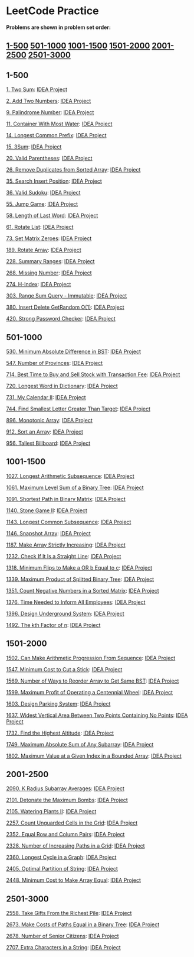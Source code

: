 # LeetCode Practice
**Problems are shown in problem set order:**

## [**1-500**](#1-500)  [**501-1000**](#501-1000)  [**1001-1500**](#1001-1500)  [**1501-2000**](#1501-2000)  [**2001-2500**](#2001-2500)  [**2501-3000**](#2501-3000) 

## 1-500

[1. Two Sum](https://leetcode.com/problems/two-sum/): [IDEA Project](Solutions/TwoSum)

[2. Add Two Numbers](https://leetcode.com/problems/add-two-numbers/): [IDEA Project](Solutions/AddTwoNumbers)

[9. Palindrome Number](https://leetcode.com/problems/palindrome-number/): [IDEA Project](Solutions/PalindromeNumber)

[11. Container With Most Water](https://leetcode.com/problems/container-with-most-water/): [IDEA Project](Solutions/ContainerWithMostWater)

[14. Longest Common Prefix](https://leetcode.com/problems/longest-common-prefix/): [IDEA Project](Solutions/LongestCommonPrefix)

[15. 3Sum](https://leetcode.com/problems/3sum/): [IDEA Project](Solutions/ThreeSum)

[20. Valid Parentheses](https://leetcode.com/problems/valid-parentheses/): [IDEA Project](Solutions/ValidParentheses)

[26. Remove Duplicates from Sorted Array](https://leetcode.com/problems/remove-duplicates-from-sorted-array/): [IDEA Project](Solutions/RemoveDuplicatesfromSortedArray)

[35. Search Insert Position](https://leetcode.com/problems/search-insert-position/): [IDEA Project](Solutions/SearchInsertPosition)

[36. Valid Sudoku](https://leetcode.com/problems/valid-sudoku/): [IDEA Project](Solutions/ValidSudoku)

[55. Jump Game](https://leetcode.com/problems/jump-game/): [IDEA Project](Solutions/JumpGame)

[58. Length of Last Word](https://leetcode.com/problems/length-of-last-word/): [IDEA Project](Solutions/LengthofLastWord)

[61. Rotate List](https://leetcode.com/problems/rotate-list/): [IDEA Project](Solutions/RotateList)

[73. Set Matrix Zeroes](https://leetcode.com/problems/set-matrix-zeroes/): [IDEA Project](Solutions/SetMatrixZeroes)

[189. Rotate Array](https://leetcode.com/problems/rotate-array/): [IDEA Project](Solutions/RotateArray)

[228. Summary Ranges](https://leetcode.com/problems/summary-ranges/): [IDEA Project](Solutions/SummaryRanges)

[268. Missing Number](https://leetcode.com/problems/missing-number/): [IDEA Project](Solutions/MissingNumber)

[274. H-Index](https://leetcode.com/problems/h-index/): [IDEA Project](Solutions/HIndex)

[303. Range Sum Query - Immutable](https://leetcode.com/problems/range-sum-query-immutable/): [IDEA Project](Solutions/RangeSumQueryImmutable)

[380. Insert Delete GetRandom O(1)](https://leetcode.com/problems/insert-delete-getrandom-o1/): [IDEA Project](Solutions/InsertDeleteGetRandomO1)

[420. Strong Password Checker](https://leetcode.com/problems/strong-password-checker/): [IDEA Project](Solutions/StrongPasswordChecker)

## 501-1000

[530. Minimum Absolute Difference in BST](https://leetcode.com/problems/minimum-absolute-difference-in-bst/): [IDEA Project](Solutions/MinimumAbsoluteDifferenceinBST)

[547. Number of Provinces](https://leetcode.com/problems/number-of-provinces/): [IDEA Project](Solutions/NumberofProvinces)

[714. Best Time to Buy and Sell Stock with Transaction Fee](https://leetcode.com/problems/best-time-to-buy-and-sell-stock-with-transaction-fee/): [IDEA Project](Solutions/BestTimetoBuyandSellStockwithTransactionFee)

[720. Longest Word in Dictionary](https://leetcode.com/problems/longest-word-in-dictionary/): [IDEA Project](Solutions/LongestWordinDictionary)

[731. My Calendar II](https://leetcode.com/problems/my-calendar-ii/description/): [IDEA Project](Solutions/MyCalendarII)

[744. Find Smallest Letter Greater Than Target](https://leetcode.com/problems/find-smallest-letter-greater-than-target/): [IDEA Project](Solutions/FindSmallestLetterGreaterThanTarget)

[896. Monotonic Array](https://leetcode.com/problems/monotonic-array/): [IDEA Project](Solutions/MonotonicArray)

[912. Sort an Array](https://leetcode.com/problems/sort-an-array/): [IDEA Project](Solutions/SortanArray)

[956. Tallest Billboard](https://leetcode.com/problems/tallest-billboard/): [IDEA Project](Solutions/TallestBillboard)

## 1001-1500

[1027. Longest Arithmetic Subsequence](https://leetcode.com/problems/longest-arithmetic-subsequence/): [IDEA Project](Solutions/LongestArithmeticSubsequence)

[1061. Maximum Level Sum of a Binary Tree](https://leetcode.com/problems/maximum-level-sum-of-a-binary-tree/): [IDEA Project](Solutions/MaximumLevelSumofaBinaryTree)

[1091. Shortest Path in Binary Matrix](https://leetcode.com/problems/shortest-path-in-binary-matrix/description/): [IDEA Project](Solutions/ShortestPathinBinaryMatrix)

[1140. Stone Game II](https://leetcode.com/problems/stone-game-ii/): [IDEA Project](Solutions/StoneGameII)

[1143. Longest Common Subsequence](https://leetcode.com/problems/longest-common-subsequence/): [IDEA Project](Solutions/LongestCommonSubsequence)

[1146. Snapshot Array](https://leetcode.com/problems/snapshot-array/): [IDEA Project](Solutions/SnapshotArray)

[1187. Make Array Strictly Increasing](https://leetcode.com/problems/make-array-strictly-increasing/): [IDEA Project](Solutions/MakeArrayStrictlyIncreasing)

[1232. Check If It Is a Straight Line](https://leetcode.com/problems/check-if-it-is-a-straight-line/): [IDEA Project](Solutions/CheckIfItIsaStraightLine)

[1318. Minimum Flips to Make a OR b Equal to c](https://leetcode.com/problems/minimum-flips-to-make-a-or-b-equal-to-c/): [IDEA Project](Solutions/MinimumFlipstoMakeaORbEqualtoc)

[1339. Maximum Product of Splitted Binary Tree](https://leetcode.com/problems/maximum-product-of-splitted-binary-tree/): [IDEA Project](Solutions/MaximumProductofSplittedBinaryTree)

[1351. Count Negative Numbers in a Sorted Matrix](https://leetcode.com/problems/count-negative-numbers-in-a-sorted-matrix/description/): [IDEA Project](Solutions/CountNegativeNumbersinaSortedMatrix)

[1376. Time Needed to Inform All Employees](https://leetcode.com/problems/time-needed-to-inform-all-employees/): [IDEA Project](Solutions/TimeNeededtoInformAllEmployees)

[1396. Design Underground System](https://leetcode.com/problems/design-underground-system/): [IDEA Project](Solutions/DesignUndergroundSystem)

[1492. The kth Factor of n](https://leetcode.com/problems/the-kth-factor-of-n/): [IDEA Project](Solutions/ThekthFactorofn)

## 1501-2000

[1502. Can Make Arithmetic Progression From Sequence](https://leetcode.com/problems/can-make-arithmetic-progression-from-sequence/): [IDEA Project](Solutions/CanMakeArithmeticProgressionFromSequence)

[1547. Minimum Cost to Cut a Stick](https://leetcode.com/problems/minimum-cost-to-cut-a-stick/): [IDEA Project](Solutions/MinimumCosttoCutaStick)

[1569. Number of Ways to Reorder Array to Get Same BST](https://leetcode.com/problems/number-of-ways-to-reorder-array-to-get-same-bst/): [IDEA Project](Solutions/NumberofWaystoReorderArraytoGetSameBST)

[1599. Maximum Profit of Operating a Centennial Wheel](https://leetcode.com/problems/maximum-profit-of-operating-a-centennial-wheel/): [IDEA Project](Solutions/MaximumProfitofOperatingaCentennialWheel)

[1603. Design Parking System](https://leetcode.com/problems/design-parking-system/): [IDEA Project](Solutions/DesignParkingSystem)

[1637. Widest Vertical Area Between Two Points Containing No Points](https://leetcode.com/problems/widest-vertical-area-between-two-points-containing-no-points/): [IDEA Project](Solutions/WidestVerticalAreaBetweenTwoPointsContainingNoPoints)

[1732. Find the Highest Altitude](https://leetcode.com/problems/find-the-highest-altitude/description/): [IDEA Project](Solutions/FindtheHighestAltitude)

[1749. Maximum Absolute Sum of Any Subarray](https://leetcode.com/problems/maximum-absolute-sum-of-any-subarray/): [IDEA Project](Solutions/MaximumAbsoluteSumofAnySubarray)

[1802. Maximum Value at a Given Index in a Bounded Array](https://leetcode.com/problems/maximum-value-at-a-given-index-in-a-bounded-array/): [IDEA Project](Solutions/MaximumValueataGivenIndexinaBoundedArray)

## 2001-2500

[2090. K Radius Subarray Averages](https://leetcode.com/problems/k-radius-subarray-averages/): [IDEA Project](Solutions/KRadiusSubarrayAverages)

[2101. Detonate the Maximum Bombs](https://leetcode.com/problems/detonate-the-maximum-bombs/): [IDEA Project](Solutions/DetonatetheMaximumBombs)

[2105. Watering Plants II](https://leetcode.com/problems/watering-plants-ii/): [IDEA Project](Solutions/WateringPlantsII)

[2257. Count Unguarded Cells in the Grid](https://leetcode.com/problems/count-unguarded-cells-in-the-grid/): [IDEA Project](Solutions/CountUnguardedCellsintheGrid)

[2352. Equal Row and Column Pairs](https://leetcode.com/problems/equal-row-and-column-pairs/): [IDEA Project](Solutions/EqualRowandColumnPairs)

[2328. Number of Increasing Paths in a Grid](https://leetcode.com/problems/number-of-increasing-paths-in-a-grid/): [IDEA Project](Solutions/NumberofIncreasingPathsinaGrid)

[2360. Longest Cycle in a Graph](https://leetcode.com/problems/longest-cycle-in-a-graph/): [IDEA Project](Solutions/LongestCycleinaGraph)

[2405. Optimal Partition of String](https://leetcode.com/problems/optimal-partition-of-string/): [IDEA Project](Solutions/OptimalPartitionofString)

[2448. Minimum Cost to Make Array Equal](https://leetcode.com/problems/minimum-cost-to-make-array-equal/): [IDEA Project](Solutions/MinimumCosttoMakeArrayEqual)

## 2501-3000

[2558. Take Gifts From the Richest Pile](https://leetcode.com/problems/take-gifts-from-the-richest-pile/): [IDEA Project](Solutions/TakeGiftsFromtheRichestPile)

[2673. Make Costs of Paths Equal in a Binary Tree](https://leetcode.com/problems/make-costs-of-paths-equal-in-a-binary-tree/): [IDEA Project](Solutions/MakeCostsofPathsEqualinaBinaryTree)

[2678. Number of Senior Citizens](https://leetcode.com/problems/number-of-senior-citizens/): [IDEA Project](Solutions/NumberofSeniorCitizens)

[2707. Extra Characters in a String](https://leetcode.com/problems/extra-characters-in-a-string/): [IDEA Project](Solutions/ExtraCharactersinaString)
